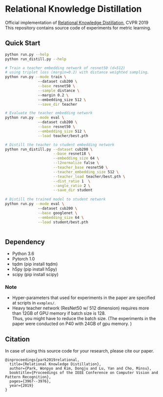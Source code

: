 # Relational Knowledge Distillation

Official implementation of [Relational Knowledge Distillation](https://arxiv.org/abs/1904.05068?context=cs.LG), CVPR 2019\
This repository contains source code of experiments for metric learning.


## Quick Start

```bash
python run.py --help    
python run_distill.py --help

# Train a teacher embedding network of resnet50 (d=512)
# using triplet loss (margin=0.2) with distance weighted sampling.
python run.py --mode train \ 
               --dataset cub200 \
               --base resnet50 \
               --sample distance \ 
               --margin 0.2 \ 
               --embedding_size 512 \
               --save_dir teacher

# Evaluate the teacher embedding network
python run.py --mode eval \ 
               --dataset cub200 \
               --base resnet50 \
               --embedding_size 512 \
               --load teacher/best.pth 

# Distill the teacher to student embedding network
python run_distill.py --dataset cub200 \
                      --base resnet18 \
                      --embedding_size 64 \
                      --l2normalize false \
                      --teacher_base resnet50 \
                      --teacher_embedding_size 512 \
                      --teacher_load teacher/best.pth \
                      --dist_ratio 1  \
                      --angle_ratio 2 \
                      --save_dir student
                      
# Distill the trained model to student network
python run.py --mode eval \ 
               --dataset cub200 \
               --base googlenet \
               --embedding_size 64 \
               --load student/best.pth 
            
```


##  Dependency

* Python 3.6
* Pytorch 1.0
* tqdm (pip install tqdm)
* h5py (pip install h5py)
* scipy (pip install scipy)

### Note
* Hyper-parameters that used for experiments in the paper are specified at scripts in ```exmples/```.
* Heavy teacher network (ResNet50 w/ 512 dimension) requires more than 12GB of GPU memory if batch size is 128.  
  Thus, you might have to reduce the batch size. (The experiments in the paper were conducted on P40 with 24GB of gpu memory. 
)

## Citation
In case of using this source code for your research, please cite our paper.

```
@inproceedings{park2019relational,
  title={Relational Knowledge Distillation},
  author={Park, Wonpyo and Kim, Dongju and Lu, Yan and Cho, Minsu},
  booktitle={Proceedings of the IEEE Conference on Computer Vision and Pattern Recognition},
  pages={3967--3976},
  year={2019}
}
```
